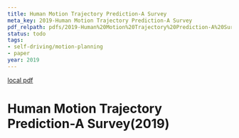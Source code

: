 ```yaml
---
title: Human Motion Trajectory Prediction-A Survey
meta_key: 2019-Human Motion Trajectory Prediction-A Survey
pdf_relpath: pdfs/2019-Human%20Motion%20Trajectory%20Prediction-A%20Survey.pdf
status: todo
tags:
- self-driving/motion-planning
- paper
year: 2019
---
```


[local pdf](../../../pdfs/2019-Human%20Motion%20Trajectory%20Prediction-A%20Survey.pdf)

# Human Motion Trajectory Prediction-A Survey(2019)
